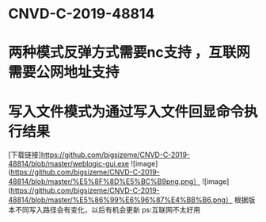 # CNVD-C-2019-48814
# 两种模式反弹方式需要nc支持 ，互联网需要公网地址支持
# 写入文件模式为通过写入文件回显命令执行结果
[下载链接]https://github.com/bigsizeme/CNVD-C-2019-48814/blob/master/weblogic-gui.exe
![image](https://github.com/bigsizeme/CNVD-C-2019-48814/blob/master/%E5%8F%8D%E5%BC%B9png.png）
![image](https://github.com/bigsizeme/CNVD-C-2019-48814/blob/master/%E5%86%99%E6%96%87%E4%BB%B6.png）
根据版本不同写入路径会有变化，以后有机会更新
ps:互联网不太好用
